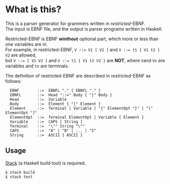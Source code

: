 # What is this?
This is a parser generator for grammers written in *restricted*-EBNF.   
The input is EBNF file, and the output is parser programs written in Haskell.

Restricted-EBNF is EBNF **winthout** optional part, which more or less than one variables are in.   
For example, in restricted-EBNF, `V ::= V1 [ V2 ]` and `V ::= t1 { V1 t2 } V2` are allowed,   
but `V ::= [ V1 V2 ]` and `V ::= t1 { V1 t2 V2 }` are **NOT**, where `V`and `Vn` are variables and `tn` are terminals.

The definition of restricted-EBNF are described in *restricted*-EBNF as follows:
```ebnf
  EBNF        ::=  EBNFL "." { EBNFL "." }
  EBNFL       ::=  Head "::=" Body { "|" Body }
  Head        ::=  Variable
  Body        ::=  Element { "|" Element }
  Element     ::=  Terminal | Variable | "{" ElementOpt "}" | "[" ElementOpt "]"
  ElementOpt  ::=  Terminal ElementOpt | Variable { Element }
  Variable    ::=  CAPS [ String ]
  Terminal    ::=  "\"" String "\""
  CAPS        ::=  "A" | "B" | ... | "Z"
  String      ::=  ASCII { ASCII }
```  

## Usage
[Stack](https://docs.haskellstack.org/en/stable/) (a Haskell build tool) is required.  

```
$ stack build
$ stack test
```
